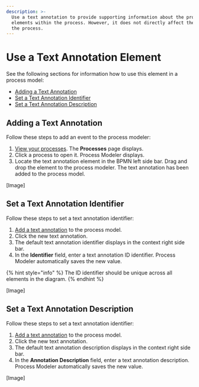 ```yaml
---
description: >-
  Use a text annotation to provide supporting information about the process or
  elements within the process. However, it does not directly affect the flow of
  the process.
---
```


# Use a Text Annotation Element

See the following sections for information how to use this element in a process model:

* [Adding a Text Annotation](text-annotation.md#adding-a-text-annotation)
* [Set a Text Annotation Identifier](text-annotation.md#set-a-text-annotation-identifier)
* [Set a Text Annotation Description](text-annotation.md#set-a-text-annotation-description)

## Adding a Text Annotation

Follow these steps to add an event to the process modeler:

1. [View your processes](https://processmaker.gitbook.io/processmaker-4-community/-LPblkrcFWowWJ6HZdhC/~/drafts/-LRhVZm0ddxDcGGdN5ZN/primary/designing-processes/viewing-processes/view-the-list-of-processes/view-your-processes#view-all-processes). The **Processes** page displays.
2. Click a process to open it. Process Modeler displays.
3. Locate the text annotation element in the BPMN left side bar. Drag and drop the element to the process modeler. The text annotation has been added to the process model.

\[Image\]

## Set a Text Annotation Identifier

Follow these steps to set a text annotation identifier:

1. [Add a text annotation](text-annotation.md#adding-a-text-annotation) to the process model.
2. Click the new text annotation.
3. The default text annotation identifier displays in the context right side bar.
4. In the **Identifier** field, enter a text annotation ID identifier. Process Modeler automatically saves the new value.

{% hint style="info" %}
The ID identifier should be unique across all elements in the diagram.
{% endhint %}

\[Image\]

## Set a Text Annotation Description

Follow these steps to set a text annotation identifier:

1. [Add a text annotation](text-annotation.md#adding-a-text-annotation) to the process model.
2. Click the new text annotation.
3. The default text annotation description displays in the context right side bar.
4. In the **Annotation Description** field, enter a text annotation description. Process Modeler automatically saves the new value.

\[Image\]


